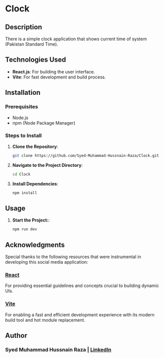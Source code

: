 # Clock

## Description

There is a simple clock application that shows current time of system (Pakistan Standard Time).

## Technologies Used

- **React.js**: For building the user interface.
- **Vite**: For fast development and build process.

## Installation

### Prerequisites

- Node.js
- npm (Node Package Manager)

### Steps to Install

1. **Clone the Repository**:

   ```sh
   git clone https://github.com/Syed-Muhammad-Hussnain-Raza/Clock.git
   ```

2. **Navigate to the Project Directory**:

   ```sh
   cd Clock
   ```

3. **Install Dependencies**:

   ```sh
   npm install
   ```

## Usage

1. **Start the Project:**:

   ```sh
   npm run dev
   ```

## Acknowledgments

Special thanks to the following resources that were instrumental in developing this social media application:

### [React](https://react.dev/)

For providing essential guidelines and concepts crucial to building dynamic UIs.

### [Vite](https://vitejs.dev/)

For enabling a fast and efficient development experience with its modern build tool and hot module replacement.

## Author

### **Syed Muhammad Hussnain Raza | [LinkedIn](https://www.linkedin.com/in/syed-muhammad-hussnain-raza/)**
